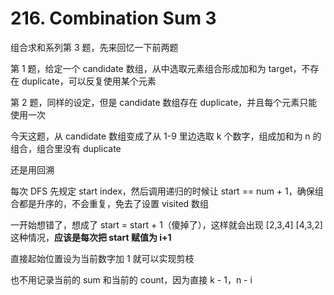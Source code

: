 # 216. Combination Sum 3 
组合求和系列第 3 题，先来回忆一下前两题

第 1 题，给定一个 candidate 数组，从中选取元素组合形成加和为 target，不存在 duplicate，可以反复使用某个元素

第 2 题，同样的设定，但是 candidate 数组存在 duplicate，并且每个元素只能使用一次

今天这题，从 candidate 数组变成了从 1-9 里边选取 k 个数字，组成加和为 n 的组合，组合里没有 duplicate

还是用回溯

每次 DFS 先规定 start index，然后调用递归的时候让 start == num + 1，确保组合都是升序的，不会重复，免去了设置 visited 数组

一开始想错了，想成了 start = start + 1（傻掉了），这样就会出现 [2,3,4] [4,3,2] 这种情况，**应该是每次把 start 赋值为 i+1**

直接起始位置设为当前数字加 1 就可以实现剪枝

也不用记录当前的 sum 和当前的 count，因为直接 k - 1，n - i
